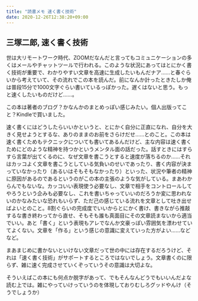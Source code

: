 ```yaml
---
title: "読書メモ 速く書く技術"
date: 2020-12-26T12:38:20+09:00
---
```


## 三塚二郎, 速く書く技術

世は大リモートワーク時代、ZOOMだなんだと言ってもコミュニケーションの多くはメールやチャットツールで行われる。このような状況にあってはとにかく書く技術が重要で、わかりやすい文章を高速に生成したいもんだナア……と春ぐらいから考えていて、その流れでこの本を読んだ。前になんか計ったときたしか俺は普段15分で1000文字ぐらい書いているっぽかった。遅くはないと思う。もっと速くしたいものだけど……。

この本は著者のブログ？かなんかのまとめっぽい感じみたい。個人出版ってこと？Kindleで買いました。

速く書くにはどうしたらいいかというと、とにかく自分に正直になれ、自分を大きく見せようとするな、ありのままのお前をさらけだせ……とのこと。この本は速く書くためもテクニックについても書いてあるんだけど、主な内容は速く書くためにどのような精神を持つかというメンタル面の話だった。話すときにはすらすら言葉が出てくるのに、なぜ文章を書こうとすると速度が落ちるのか……それはカッコよく文章を書こうとしている気負いのせいであったり、書く内容が決まっていなかったり（あるいはそもそもなかったり）といった、状況や筆者の精神に原因があるのであるというのがこの本の主張のような気がしている。まあわからんでもないな。カッコいい表現使う必要なし、文章で相手をコントロールしてやろうという企みも必要なし、これを書いちゃっていいのだろうか変に思われないのかなみたいな恐れもいらず、ただ己の感じている流れを文章として吐き出せばよいとのこと。8割ぐらいの完成度でいいからとにかく書け、書きながら推敲するな書き終わってから直せ、そもそも誰も真面目にその文章読まないから適当でいい。あと「書く」という表現もアレでなんか文豪っぽい雰囲気を漂わせていてよくない。文章を「作る」という感じの意識に変えていった方がよい……などなど。

まあまじめに書かないといけない文章だって世の中には存在するだろうけど、それは「速く書く技術」がサポートするところではないでしょう。文章書くのに限らず、雑に速く完成させていくぞっていうその意識は大切よな。

そういえばこの本にも何点か脱字があって、でもそんなんどうでもいいんだよな読む上では。雑にやっていけっていうのを体現しておりむしろグッドやんけ（そうでしょうか）
